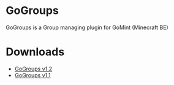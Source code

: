 # GoGroups

GoGroups is a Group managing plugin for GoMint (Minecraft BE)

# Downloads

* [GoGroups v1.2](https://github.com/KCodeYT/GoGroups/releases/tag/1.2)
* [GoGroups v1.1](https://github.com/KCodeYT/GoGroups/releases/tag/1.1)